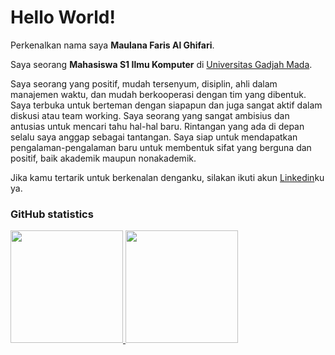 # Hello World! 

Perkenalkan nama saya **Maulana Faris Al Ghifari**.<br>

Saya seorang **Mahasiswa S1 Ilmu Komputer** di [Universitas Gadjah Mada](https://ugm.ac.id/).<br>

Saya seorang yang positif, mudah tersenyum, disiplin, ahli dalam manajemen waktu, dan mudah
berkooperasi dengan tim yang dibentuk. Saya terbuka untuk berteman dengan siapapun dan juga sangat
aktif dalam diskusi atau team working. Saya seorang yang sangat ambisius dan antusias untuk mencari
tahu hal-hal baru. Rintangan yang ada di depan selalu saya anggap sebagai tantangan. Saya siap untuk
mendapatkan pengalaman-pengalaman baru untuk membentuk sifat yang berguna dan positif, baik
akademik maupun nonakademik.

Jika kamu tertarik untuk berkenalan denganku, silakan ikuti akun [Linkedin](https://www.linkedin.com/in/maulanafaris/)ku ya.

### GitHub statistics
<p align="left">
<a href="https://github.com/penuliscode">
  <img height="180em" src="https://github-readme-stats-eight-theta.vercel.app/api?username=penuliscode&show_icons=true&theme=algolia&include_all_commits=true&count_private=true"/>
  <img height="180em" src="https://github-readme-stats-eight-theta.vercel.app/api/top-langs/?username=penuliscode&layout=compact&theme=algolia"/>
</a>
</p>
